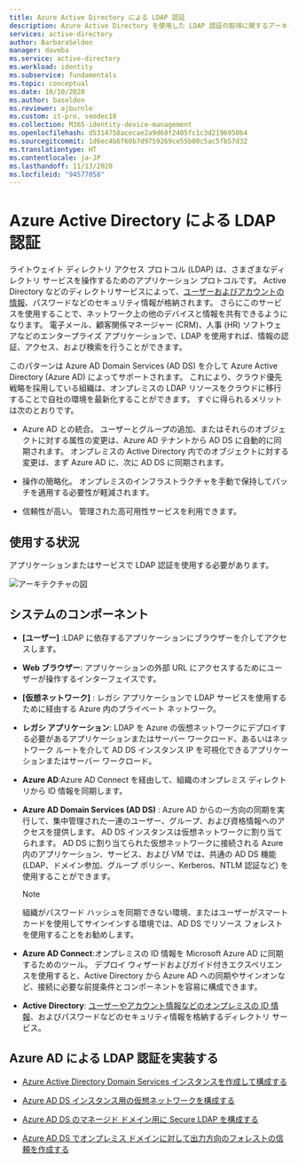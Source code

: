 ```yaml
---
title: Azure Active Directory による LDAP 認証
description: Azure Active Directory を使用した LDAP 認証の取得に関するアーキテクチャ ガイダンス。
services: active-directory
author: BarbaraSelden
manager: daveba
ms.service: active-directory
ms.workload: identity
ms.subservice: fundamentals
ms.topic: conceptual
ms.date: 10/10/2020
ms.author: baselden
ms.reviewer: ajburnle
ms.custom: it-pro, seodec18
ms.collection: M365-identity-device-management
ms.openlocfilehash: d5314758acecae2a9d68f2405fc1c3d2196950b4
ms.sourcegitcommit: 1d6ec4b6f60b7d9759269ce55b00c5ac5fb57d32
ms.translationtype: HT
ms.contentlocale: ja-JP
ms.lasthandoff: 11/13/2020
ms.locfileid: "94577058"
---
```

# <a name="ldap-authentication-with-azure-active-directory"></a>Azure Active Directory による LDAP 認証

ライトウェイト ディレクトリ アクセス プロトコル (LDAP) は、さまざまなディレクトリ サービスを操作するためのアプリケーション プロトコルです。 Active Directory などのディレクトリサービスによって、[ユーザーおよびアカウントの情報](https://www.dnsstuff.com/active-directory-service-accounts)、パスワードなどのセキュリティ情報が格納されます。 さらにこのサービスを使用することで、ネットワーク上の他のデバイスと情報を共有できるようになります。 電子メール、顧客関係マネージャー (CRM)、人事 (HR) ソフトウェアなどのエンタープライズ アプリケーションで、LDAP を使用すれば、情報の認証、アクセス、および検索を行うことができます。 

このパターンは Azure AD Domain Services (AD DS) を介して Azure Active Directory (Azure AD) によってサポートされます。 これにより、クラウド優先戦略を採用している組織は、オンプレミスの LDAP リソースをクラウドに移行することで自社の環境を最新化することができます。 すぐに得られるメリットは次のとおりです。 

* Azure AD との統合。 ユーザーとグループの追加、またはそれらのオブジェクトに対する属性の変更は、Azure AD テナントから AD DS に自動的に同期されます。 オンプレミスの Active Directory 内でのオブジェクトに対する変更は、まず Azure AD に、次に AD DS に同期されます。

* 操作の簡略化。 オンプレミスのインフラストラクチャを手動で保持してパッチを適用する必要性が軽減されます。 

* 信頼性が高い。 管理された高可用性サービスを利用できます。 

## <a name="use-when"></a>使用する状況

アプリケーションまたはサービスで LDAP 認証を使用する必要があります。

![アーキテクチャの図](./media/authentication-patterns/ldap-auth.png)

## <a name="components-of-system"></a>システムのコンポーネント

* **[ユーザー]** :LDAP に依存するアプリケーションにブラウザーを介してアクセスします。

* **Web ブラウザー**: アプリケーションの外部 URL にアクセスするためにユーザーが操作するインターフェイスです。

* **[仮想ネットワーク]** : レガシ アプリケーションで LDAP サービスを使用するために経由する Azure 内のプライベート ネットワーク。 

* **レガシ アプリケーション**: LDAP を Azure の仮想ネットワークにデプロイする必要があるアプリケーションまたはサーバー ワークロード、あるいはネットワーク ルートを介して AD DS インスタンス IP を可視化できるアプリケーションまたはサーバー ワークロード。 

* **Azure AD**:Azure AD Connect を経由して、組織のオンプレミス ディレクトリから ID 情報を同期します。

* **Azure AD Domain Services (AD DS)** : Azure AD からの一方向の同期を実行して、集中管理された一連のユーザー、グループ、および資格情報へのアクセスを提供します。 AD DS インスタンスは仮想ネットワークに割り当てられます。 AD DS に割り当てられた仮想ネットワークに接続される Azure 内のアプリケーション、サービス、および VM では、共通の AD DS 機能 (LDAP、ドメイン参加、グループ ポリシー、Kerberos、NTLM 認証など) を使用することができます。
   > [!NOTE]
   >  組織がパスワード ハッシュを同期できない環境、またはユーザーがスマート カードを使用してサインインする環境では、AD DS でリソース フォレストを使用することをお勧めします。 

* **Azure AD Connect**:オンプレミスの ID 情報を Microsoft Azure AD に同期するためのツール。 デプロイ ウィザードおよびガイド付きエクスペリエンスを使用すると、Active Directory から Azure AD への同期やサインオンなど、接続に必要な前提条件とコンポーネントを容易に構成できます。 

* **Active Directory**: [ユーザーやアカウント情報などのオンプレミスの ID 情報](https://www.dnsstuff.com/active-directory-service-accounts)、およびパスワードなどのセキュリティ情報を格納するディレクトリ サービス。

## <a name="implement-ldap-authentication-with-azure-ad"></a>Azure AD による LDAP 認証を実装する

* [Azure Active Directory Domain Services インスタンスを作成して構成する](https://docs.microsoft.com/azure/active-directory-domain-services/tutorial-create-instance) 

* [Azure AD DS インスタンス用の仮想ネットワークを構成する](https://docs.microsoft.com/azure/active-directory-domain-services/tutorial-configure-networking) 

* [Azure AD DS のマネージド ドメイン用に Secure LDAP を構成する](https://docs.microsoft.com/azure/active-directory-domain-services/tutorial-configure-ldaps) 

* [Azure AD DS でオンプレミス ドメインに対して出力方向のフォレストの信頼を作成する](https://docs.microsoft.com/azure/active-directory-domain-services/tutorial-create-forest-trust)

 
